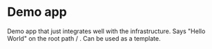 # Demo app
Demo app that just integrates well with the infrastructure.
Says "Hello World" on the root path / .
Can be used as a template. 
